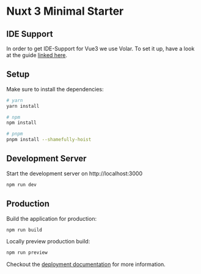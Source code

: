 # Nuxt 3 Minimal Starter

## IDE Support
In order to get IDE-Support for Vue3 we use Volar. To set it up, have a look at the guide [linked here](https://v3.nuxtjs.org/getting-started/quick-start#prerequisites).

## Setup

Make sure to install the dependencies:

```bash
# yarn
yarn install

# npm
npm install

# pnpm
pnpm install --shamefully-hoist
```

## Development Server

Start the development server on http://localhost:3000

```bash
npm run dev
```

## Production

Build the application for production:

```bash
npm run build
```

Locally preview production build:

```bash
npm run preview
```

Checkout the [deployment documentation](https://v3.nuxtjs.org/guide/deploy/presets) for more information.
